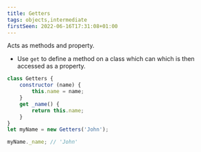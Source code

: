 ```yaml
---
title: Getters
tags: objects,intermediate
firstSeen: 2022-06-16T17:31:08+01:00
---
```


Acts as methods and property.

- Use `get` to define a method on a class which can which is then accessed as a property.

```js
class Getters {
    constructor (name) {
        this.name = name;
    }
    get _name() {
        return this.name;
    }
}
let myName = new Getters('John');
```

```js
myName._name; // 'John'
```
